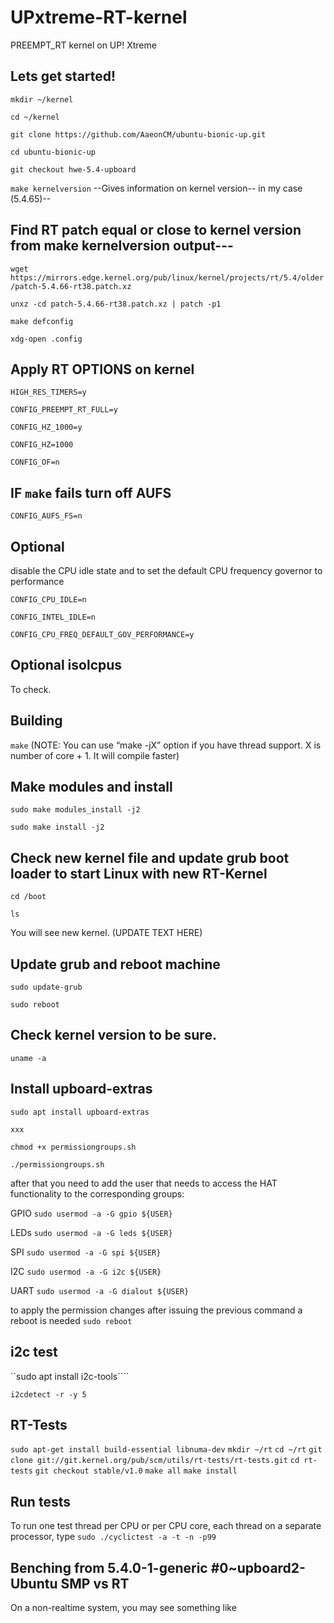 # UPxtreme-RT-kernel
PREEMPT_RT kernel on UP! Xtreme

## Lets get started!

``mkdir ~/kernel``

``cd ~/kernel``

``git clone https://github.com/AaeonCM/ubuntu-bionic-up.git``

``cd ubuntu-bionic-up``

``git checkout hwe-5.4-upboard``

``make kernelversion`` --Gives information on kernel version-- in my case (5.4.65)--

## Find RT patch equal or close to kernel version from make kernelversion output---

``wget https://mirrors.edge.kernel.org/pub/linux/kernel/projects/rt/5.4/older/patch-5.4.66-rt38.patch.xz``

``unxz -cd patch-5.4.66-rt38.patch.xz | patch -p1``

``make defconfig``

``xdg-open .config``

## Apply RT OPTIONS on kernel
``HIGH_RES_TIMERS=y``

``CONFIG_PREEMPT_RT_FULL=y``

``CONFIG_HZ_1000=y``

``CONFIG_HZ=1000``

``CONFIG_OF=n``

## IF ``make`` fails turn off AUFS
``CONFIG_AUFS_FS=n``

## Optional
disable the CPU idle state and to set the default CPU frequency governor to performance

``CONFIG_CPU_IDLE=n``

``CONFIG_INTEL_IDLE=n``

``CONFIG_CPU_FREQ_DEFAULT_GOV_PERFORMANCE=y``

## Optional isolcpus 
To check.


## Building 

``make``   (NOTE: You can use “make -jX” option if you have thread support. X is number of core + 1. It will compile faster)

## Make modules and install
``sudo make modules_install -j2``

``sudo make install -j2``

## Check new kernel file and update grub boot loader to start Linux with new RT-Kernel
``cd /boot``

``ls``

You will see new kernel. (UPDATE TEXT HERE)

## Update grub and reboot machine
``sudo update-grub``

``sudo reboot``

## Check kernel version to be sure.
``uname -a``

## Install upboard-extras
``sudo apt install upboard-extras``

``xxx``

``chmod +x permissiongroups.sh``

``./permissiongroups.sh``

after that you need to add the user that needs to access the HAT functionality to the corresponding groups:

GPIO
``sudo usermod -a -G gpio ${USER}``

LEDs
``sudo usermod -a -G leds ${USER}``

SPI
``sudo usermod -a -G spi ${USER}``

I2C
``sudo usermod -a -G i2c ${USER}``

UART
``sudo usermod -a -G dialout ${USER}``

to apply the permission changes after issuing the previous command a reboot is needed
``sudo reboot``

## i2c test
``sudo apt install i2c-tools````

``i2cdetect -r -y 5``


## RT-Tests
``sudo apt-get install build-essential libnuma-dev``
``mkdir ~/rt``
``cd ~/rt``
``git clone git://git.kernel.org/pub/scm/utils/rt-tests/rt-tests.git``
``cd rt-tests``
``git checkout stable/v1.0``
``make all``
``make install``

## Run tests
To run one test thread per CPU or per CPU core, each thread on a separate processor, type
``sudo ./cyclictest -a -t -n -p99``

## Benching from 5.4.0-1-generic #0~upboard2-Ubuntu SMP vs RT
On a non-realtime system, you may see something like












